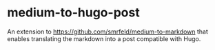 # medium-to-hugo-post
An extension to https://github.com/smrfeld/medium-to-markdown that enables translating the markdown into a post compatible with Hugo.
